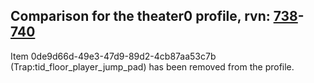 ## Comparison for the theater0 profile, rvn: [738](https://github.com/PRO100KatYT/FortniteProfileRevisions/tree/main/profiles/theater0/738%20theater0.json)-[740](https://github.com/PRO100KatYT/FortniteProfileRevisions/tree/main/profiles/theater0/740%20theater0.json)

Item 0de9d66d-49e3-47d9-89d2-4cb87aa53c7b (Trap:tid_floor_player_jump_pad) has been removed from the profile.
<br><br>
